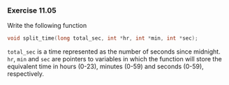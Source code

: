 ### Exercise 11.05
Write the following function

```c
void split_time(long total_sec, int *hr, int *min, int *sec);
```

`total_sec` is a time represented as the number of seconds since midnight. `hr`,
`min` and `sec` are pointers to variables in which the function will store the
equivalent time in hours (0-23), minutes (0-59) and seconds (0-59),
respectively.

